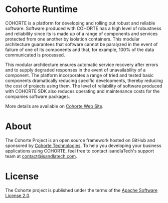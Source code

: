 # Cohorte Runtime

COHORTE is a platform for developing and rolling out robust and reliable software.
Software produced with COHORTE has a high level of robustness and reliability since its is made up of a range of components and services protected from one another by isolation containers.
This modular architecture guarantees that software cannot be paralyzed in the event of failure of one of its components and that, for example, 100% of the data communicated is processed.

This modular architecture ensures automatic service recovery after errors and to supply degraded responses in the event of unavailability of a component.
The platform incorporates a range of tried and tested basic components dramatically reducing specific developments, thereby reducing the cost of projects using them.
The level of reliability of software produced with COHORTE SDK also reduces operating and maintenance costs for the companies software packages.

More details are available on [Cohorte Web Site](http://cohorte.github.io/).

# About

The Cohorte Project is an open source framework hosted on GitHub and sponsored by [Cohorte Technologies](http://cohorte-technologies.com).
To help you developing your business applications using COHORTE, feel free to contact isandlaTech's support team at [contact@isandlatech.com](mailto:contact@cohorte-technologies.com).

# License

The Cohorte project is published under the terms of the [Apache Software License 2.0](http://www.apache.org/licenses/LICENSE-2.0).
